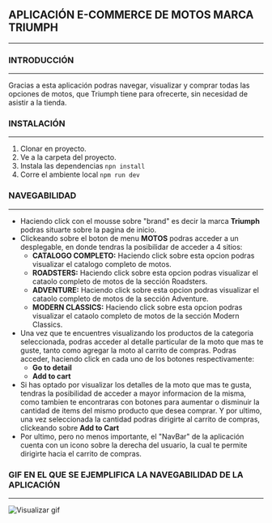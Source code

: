 ## APLICACIÓN E-COMMERCE DE MOTOS MARCA TRIUMPH
---

### INTRODUCCIÓN 
---
Gracias a esta aplicación podras navegar, visualizar y comprar todas las opciones de motos, que Triumph tiene para ofrecerte, sin necesidad de asistir a la tienda.


### INSTALACIÓN 
---
1. Clonar en proyecto.
1. Ve a la carpeta del proyecto.
1. Instala las dependencias `npn install`
1. Corre el ambiente local `npm run dev`

### NAVEGABILIDAD
---
* Haciendo click con el mousse sobre "brand" es decir la marca **Triumph** podras situarte sobre la pagina de inicio. 
* Clickeando sobre el boton de menu **MOTOS** podras acceder a un desplegable, en donde tendras la posibilidar de acceder a 4 sitios:    
    * **CATALOGO COMPLETO:**
    Haciendo click sobre esta opcion podras visualizar el catalogo completo de motos.
    * **ROADSTERS:**
Haciendo click sobre esta opcion podras visualizar el cataolo completo de motos de la sección Roadsters.
    * **ADVENTURE:**
Haciendo click sobre esta opcion podras visualizar el cataolo completo de motos de la sección Adventure.
    * **MODERN CLASSICS:**
Haciendo click sobre esta opcion podras visualizar el cataolo completo de motos de la sección Modern Classics.
* Una vez que te encuentres visualizando los productos de la categoria seleccionada, podras acceder al detalle particular de la moto que mas te guste, tanto como agregar la moto al carrito de compras. Podras acceder, haciendo click en cada uno de los botones respectivamente:
    * **Go to detail**
    * **Add to cart**
* Si has optado por visualizar los detalles de la moto que mas te gusta, tendras la posibilidad de acceder a mayor informacion de la misma, como tambien te encontraras con botones para aumentar o disminuir la cantidad de items del mismo producto que desea comprar. Y por ultimo, una vez seleccionada la cantidad podras dirigirte al carrito de compras, clickeando sobre **Add to Cart**
* Por ultimo, pero no menos importante, el "NavBar" de la aplicación cuenta con un icono sobre la derecha del usuario, la cual te permite dirigirte hacia el carrito de compras.

### GIF EN EL QUE SE EJEMPLIFICA LA NAVEGABILIDAD DE LA APLICACIÓN
---

![Visualizar gif](./src/assets/gif-ecommerce.gif)

